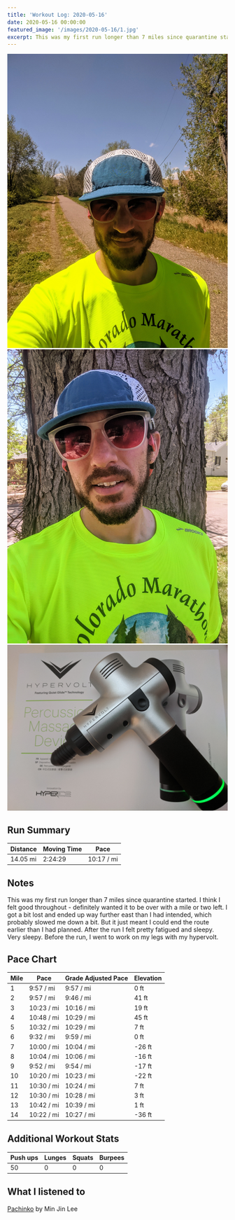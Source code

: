 ```yaml
---
title: 'Workout Log: 2020-05-16'
date: 2020-05-16 00:00:00
featured_image: '/images/2020-05-16/1.jpg'
excerpt: This was my first run longer than 7 miles since quarantine started.
---
```


<div class="gallery" data-columns="1">
	<img src="/images/2020-05-16/1.jpg">
	<img src="/images/2020-05-16/3.jpg">
	<img src="/images/2020-05-16/2.jpg">
</div>


## Run Summary

| Distance   | Moving Time          	| Pace        |
|------------|------------------------|-------------|
| 14.05 mi   | 2:24:29                |  10:17 / mi |

## Notes

This was my first run longer than 7 miles since quarantine started. I think I felt good throughout - definitely wanted it to be over with a mile or two left. I got a bit lost and ended up way further east than I had intended, which probably slowed me down a bit. But it just meant I could end the route earlier than I had planned. After the run I felt pretty fatigued and sleepy. Very sleepy. Before the run, I went to work on my legs with my hypervolt.

## Pace Chart

| Mile | Pace          	| Grade Adjusted Pace  | Elevation   |
|------|----------------|----------------------|-------------|
| 1    |  9:57 / mi     |  9:57 / mi           | 	0 ft       |
| 2    |  9:57 / mi     |  9:46 / mi           | 41 ft       |
| 3    | 10:23 / mi     | 10:16 / mi           | 19 ft       |
| 4    | 10:48 / mi    	| 10:29 / mi           | 45 ft       |
| 5    | 10:32 / mi    	| 10:29 / mi           | 7 ft        |
| 6    |  9:32 / mi    	|  9:59 / mi           | 0 ft        |
| 7    | 10:00 / mi    	| 10:04 / mi           | -26 ft      |
| 8    | 10:04 / mi    	| 10:06 / mi           | -16 ft      |
| 9    |  9:52 / mi    	|  9:54 / mi           | -17 ft      |
| 10   | 10:20 / mi    	| 10:23 / mi           | -22 ft      |
| 11   | 10:30 / mi    	| 10:24 / mi           | 7 ft        |
| 12   | 10:30 / mi    	| 10:28 / mi           | 3 ft        |
| 13   | 10:42 / mi    	| 10:39 / mi           | 1 ft        |
| 14   | 10:22 / mi    	| 10:27 / mi           | -36 ft      |


## Additional Workout Stats

| Push ups | Lunges   | Squats  | Burpees   |
|----------|----------|---------|-----------|
| 50       | 0       | 0      | 0    |

## What I listened to
[Pachinko](https://www.goodreads.com/book/show/34051011-pachinko) by Min Jin Lee
